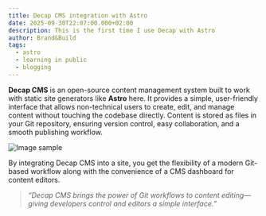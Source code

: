 ```yaml
---
title: Decap CMS integration with Astro
date: 2025-09-30T22:07:00.000+02:00
description: This is the first time I use Decap with Astro
author: Brand&Build
tags:
  - astro
  - learning in public
  - blogging
---
```

**Decap CMS** is an open-source content management system built to work with static site generators like **Astro** here. It provides a simple, user-friendly interface that allows non-technical users to create, edit, and manage content without touching the codebase directly. Content is stored as files in your Git repository, ensuring version control, easy collaboration, and a smooth publishing workflow.[](https://picsum.photos/id/299/200/300)

![Image sample](https://picsum.photos/id/607/300/300 "The ocean")

By integrating Decap CMS into a site, you get the flexibility of a modern Git-based workflow along with the convenience of a CMS dashboard for content editors.

> *“Decap CMS brings the power of Git workflows to content editing—giving developers control and editors a simple interface.”*